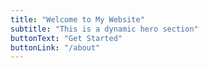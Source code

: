 ```yaml
---
title: "Welcome to My Website"
subtitle: "This is a dynamic hero section"
buttonText: "Get Started"
buttonLink: "/about"
---
```

